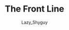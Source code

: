 ---
media: "images/rounds/round_4_2/front_line.png"
media_type: image
title: The Front Line
author: [Lazy_Shyguy]
desc: The NT colonists construct fortifications to help repel the advancing Soviets.
---